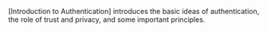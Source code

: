 [Introduction to Authentication] introduces the basic ideas of authentication, 
the role of trust and privacy, and some important principles.
